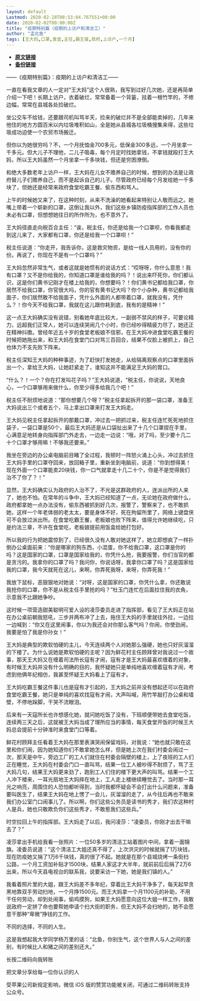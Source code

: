 ```yaml
---
layout: default
Lastmod: 2020-02-28T08:53:04.767551+00:00
date: 2020-02-02T00:00:00Z
title: "疫期特别篇（疫期的上访户和清洁工）"
author: "孟北鱼"
tags: [王大妈,口罩,食堂,主任,霸王餐,政府,上访户,一个月]
---
```


* [**原文链接**](http://mp.weixin.qq.com/s?__biz=MzI2MDY4MzA2Mg==&mid=2247484752&idx=1&sn=0a2c4a7d494fbaf1a1ed9d9f4a9b3de1&chksm=ea64a109dd13281f9ef6878ba7f8c750924753dee682517ce90037d93547a59b7b475fd13eb5#rd)
* [**备份链接**](http://archive.is/GNshh)


——《疫期特别篇》：疫期的上访户和清洁工——

一直在看我文章的人一定对“王大妈”这个人很熟，我写到过好几次她，还是再简单介绍一下吧！长期上访户，衣着破烂，常常备着一个背篓，拄着一根竹竿的，不修边幅，常常在县城各处捡破烂。

坐公交车不给钱，还要跟司机叫骂半天，捡来的破烂并不是全部能卖掉的，几年来他住的地方方圆百米以内垃圾堆积如山，全是她从县城各垃圾桶搜集来得，这些垃圾成功迫使一个农贸市场搬迁。

但你以为她很穷吗？不，一个月抚恤金700多元，低保金300多远，一个月坐拿一千多元。但大儿子不理他，二儿子吸毒，每个月定时找她拿钱，不拿钱就殴打王大妈，所以王大妈虽然一个月坐拿一千多块钱，但还是穷困潦倒。

和绝大多数老年上访户一样，王大妈在儿女不赡养自己的时候，想到的办法是让政府替儿子们赡养自己，而不是起诉自己的儿子。尽管政府已经每个月发给她一千多块了，但她还是经常来政府食堂吃霸王餐、偷东西和骂人。

上午的时候她又来了，在这种时刻，从来不洗澡的她看起来特别让人敬而远之。她嘴上带着一个崭新的口罩，这倒让我以外，我们这些乡镇防疫指挥部的工作人员也未必有口罩，但想想她往日的所作所为，也不意外了。

王大妈径直走向税百合主任：“诶，税主任，你还是给我一个口罩呗，你看我都走到这儿来了，大家都有口罩，你还是给我一个口罩呗！”

税主任说道：“你走开，我告诉你，这是救灾物资，是给一线人员用的，没有你的份。再说了，你现在不是有一个口罩吗？”

王大妈忽然非常生气，或者这就是她惯有的说话方式：“哎呀呀，你什么意思！我有口罩？又不是你给我的，你知道口罩是谁给我的吗？！说出来吓死你，你们都认识，这是你们黄书记刚才在楼上给我的，你想要吗？！你们黄书记都给我口罩，你居然不给我口罩，你官很大吗，你的官有黄书记大吗？你个小杂种，黄书记都给我面子，你们居然敢不给我面子，凭什么外面的人都带着口罩，就我没有，凭什么？！你今天不给我口罩，我就在这儿跟你耗到底，我有的是精神！”

这一点王大妈确实没有说错，别看她年底比较大，一副弱不禁风的样子，可要论精力，远超我们正常人，她可以连续哭闹几个小时，你已经吵得精疲力尽了，她还正在精神抖擞。曾经年近五十岁的食堂老板娘不信邪，在王大妈冲进食堂吃霸王餐的时候把她拖出来，和王大妈在食堂门口对骂三百回合，结果不仅脸上被抓上，自己也体力不支先败下阵来。

税主任深知王大妈的种种事迹，为了赶快打发她走，从给隔离观察点的口罩里面拆出一个，拿给王大妈，让她赶紧走了，谁知这并不能满足王大妈的胃口。

“什么？！一个？你在打发叫花子吗？”王大妈说道，“税主任，你说说，天地良心，一个口罩够用来做什么，你至少得多给我几个吧！”

税主任不耐烦地说道：“那你想要几个呀？”税主任拿起拆开的那一袋口罩，准备王大妈说出三个或者五个，马上拿出口罩来打发王大妈走。

王大妈见税主任拿起拆开的那戴口罩，冲过去一把抓过来，税主任连忙死死地抓住袋子，一袋口罩是50个，最后王大妈还是从口袋扯出来了十几个口罩捏在手里，心满意足地转身向指挥部门外走去，一边走一边说：“哦，对了吗，至少要十几二十个口罩才够用嘛！不够我还要来。”

我坐在旁边的办公桌电脑前目睹了全过程，我顿时一阵怒火涌上心头，冲过去抓住王大妈手里的口罩夺回来，放回箱子里，重新坐到电脑前，说道：“你到想得美！现在外面一个口罩能卖20块钱，你一口气就拿走十几二十个，你是不是觉得我们治不了你了？！”

显然，王大妈确实认为政府的人治不了，不光是这群政府的人，连派出所的人来了，她也不怕。在常年的斗争中，王大妈已经知道了一点，无论她在政府做什么，政府都拿她一点办法没有，偷东西被抓到好几次，报警了，警察来了，也不敢抓她，这样一个年老体弱的老太太，要是身体不好，死在拘留所里了，网络上键盘侠可不会放过派出所。在食堂吃霸王餐，老板娘也败下阵来，值得允许她继续吃，只是约法三章，不许在食堂吃，老板娘提前用饭盒给她打包好。

所以我的行为把她震惊到了，已经很久没有人敢对她这样了，她立即想疯了一样扑倒办公桌面前来：“你是哪家的狗东西，小混蛋，你不给我口罩，这口罩是你的吗？这是国家的口罩，口罩是国家给我的，你凭什么抢，我要报警，你们当官的都是贪污的。我拿你的口罩了吗？我问你，你说话呀，我拿你口罩了吗？这是国家给我的口罩，我今天就死在这儿，来啊，你弄死我呀，来呀，你弄死我！”

我放下鼠标，恶狠狠地对她说：“对呀，这是国家的口罩，你凭什么拿，你还敢说我抢你的口罩，你不是从税主任手里抢的吗？”杜玉门连忙在后面拉住我的衣角，示意我不比跟她争吵。

这时候一项营造甜美聪明可爱人设的凌莎委员走进了指挥部，看见了王大妈正在站在办公桌前朝我怒吼，三步并两布冲了上去，拖住王大妈的手里就往外拉，一边拉一边喊到：“你又在这里闹事，你以为我还会对你那么客气吗？你闹，你使劲闹，我要是怕了我是你孙女！”

王大妈是典型的欺软怕硬的主儿，今天连续两个人对她那么强硬，她也只好灰溜溜的下楼了。为什么说她是欺软怕硬的主呢？因为鲜花村主任顾拜曾对我说过一个故事，那天王大妈又在缠着司法所长寇有才闹，寇有才是王大妈最喜欢缠着的对象，有时候王大妈并没有什么明确的目的，我怀疑她只是单纯地喜欢缠着寇有才闹，考虑到他俩年纪相仿，我甚至怀疑王大妈看上了寇有才。

王大妈吃霸王餐这件事儿也是寇有才引起的，王大妈之前并没有想起还可以在政府食堂吃霸王餐，她只是单纯的喜欢找寇有才闹，大声叫喊，用竹竿敲打办公桌和墙壁，不停地跺脚，干哭不流眼泪。

后来有一天寇所长也许想感化她，就问她吃饭了没有，下班顺便带她去食堂吃饭，连续两三天之后，这就被王大妈当成了理所应当的事情，每天食堂开饭的时候王大妈总会提前十分钟准时来食堂门口等着。

鲜花村顾拜主任看着王大妈在那里表演哭闹保留戏码，对我说：“她也就只敢在这里和你们闹，因为她知道你们不敢拿她怎么样，但是她上次在我们村委会闹过一次，那天是中午，旁边工厂的工人们就住在村委会隔壁的楼上，上了夜班的工人们正在睡觉，王大妈在村委会门口一直叫骂，结果一位工人被吵得不耐烦了，骂了王大妈几句，结果王大妈更来劲了，跑到工人们住的楼下更大声的叫骂。结果一个工人冲下楼来，一耳光扇地王大妈摔在地上，工人走上楼继续睡觉去了。当时那一耳光之响亮，周围住的人恐怕都听得到，当时我都怀疑会不会打出什么问题来，准备要叫医生了，结果王大妈在地上愣了一会儿，灰溜溜的走了，从今往后再也不敢来我们办公室门口闹事儿了。所以啊，你们这些公务员是读书的秀才，我们农这种村人是兵，她也只敢欺负你们这些秀才，不敢惹我们这些兵。”

时空拉回上午的指挥部。王大妈走了以后，我问凌莎：“凌委员，你刚才出去干嘛去了？”

凌莎拿出手机给我看一张照片：一位50多岁的清洁工站着图片中间，拿着一面锦旗。凌委员说道：“这个清洁工大姐还真不得了，上次洪灾的时候就捐了1万块钱，现在防疫她又捐了1万6千块钱，真的很了不起。她就是在那个县城烧烤一条街扫公路，一个月工资加补贴才1500块，结果人家这才大半年，就前前后后捐了2万6出来，所以今天县电视台的联系我，说要采访一下她，她是我们镇的人。”

我看着照片里的大姐，跟王大妈差不多年纪，穿着比王大妈干净多了，每天起早贪黑地靠双手劳动扫地，一个月挣1500元。而王大妈拿一个月1100元的补助，不用干任何劳动，却到处闹事，偷鸡摸狗，如果王大妈愿意向这位大姐一样工作，我敢说政府一定拼了命也要帮她申请个扫大街的职务，但王大妈不会扫地的，她不会愿意干那种“卑微”挣钱的工作。

不同的选择，不同的人生。

这是我想起我大学同学杨万里的话：“北鱼，你别生气，这个世界人与人之间的差别，有时候比人和猪之间的差别还大。”

长按二维码向我转账

把文章分享给每一位你认识的人

受苹果公司新规定影响，微信 iOS 版的赞赏功能被关闭，可通过二维码转账支持公众号。

